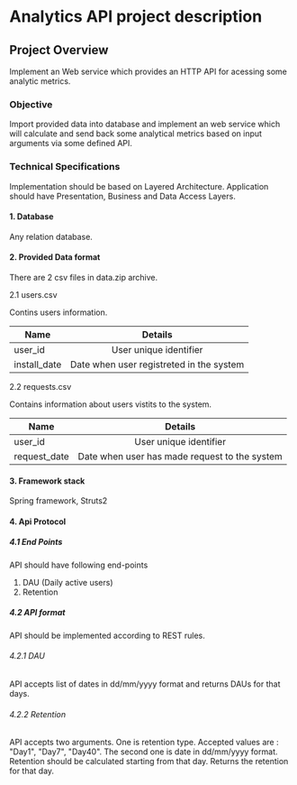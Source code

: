 # Analytics API project description

## Project Overview 
Implement an Web service which provides an HTTP API for acessing some analytic metrics.   
### Objective
Import provided data into database and implement an web service which will calculate and send back some analytical metrics based on input arguments via some defined API.
### Technical Specifications
Implementation should be based on Layered Architecture. 
Application should have Presentation, Business and Data Access Layers.
#### 1. Database
Any relation database.

#### 2. Provided Data format
There are 2 csv files in data.zip archive.

2.1 users.csv

Contins users information.

| Name  |  Details|
 ------------- |:-------------:| 
| user_id |   User unique identifier |
| install_date |    Date when user registreted in the system |

2.2 requests.csv

Contains information about users vistits to the system.

| Name  |  Details|
 ------------- |:-------------:| 
| user_id |   User unique identifier |
| request_date |    Date when user has made request to the system |

#### 3. Framework stack
Spring framework,
Struts2
  
#### 4. Api Protocol

##### 4.1 End Points
API should have following end-points
  1. DAU (Daily active users)  
  2. Retention                 
  
##### 4.2 API format
  API should be implemented according to REST rules.
###### 4.2.1 DAU
API accepts list of dates in dd/mm/yyyy format and returns DAUs for that days.
###### 4.2.2 Retention
API accepts two arguments. One is retention type. Accepted values are : "Day1", "Day7", "Day40".
The second one is date in dd/mm/yyyy format. Retention should be calculated starting from that day.
Returns the retention for that day.
